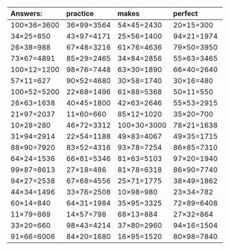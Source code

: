 | Answers: | practice | makes | perfect | ! |
| :--- | :--- | :--- | :--- | :--- |
| 100×36=3600 | 36×99=3564 | 54×45=2430 | 20×15=300 | 65×83=5395 | 
| 34×25=850 | 43×97=4171 | 25×56=1400 | 94×21=1974 | 89×68=6052 | 
| 26×38=988 | 67×48=3216 | 61×76=4636 | 79×50=3950 | 18×77=1386 | 
| 73×67=4891 | 85×29=2465 | 34×84=2856 | 55×63=3465 | 16×76=1216 | 
| 100×12=1200 | 98×76=7448 | 63×30=1890 | 66×40=2640 | 72×41=2952 | 
| 57×11=627 | 90×52=4680 | 30×58=1740 | 30×16=480 | 54×43=2322 | 
| 100×52=5200 | 22×68=1496 | 61×88=5368 | 50×11=550 | 55×84=4620 | 
| 26×63=1638 | 40×45=1800 | 42×63=2646 | 55×53=2915 | 99×76=7524 | 
| 21×97=2037 | 11×60=660 | 85×12=1020 | 35×20=700 | 50×26=1300 | 
| 10×28=280 | 46×72=3312 | 100×30=3000 | 78×21=1638 | 19×88=1672 | 
| 31×94=2914 | 22×54=1188 | 49×83=4067 | 49×35=1715 | 34×15=510 | 
| 88×90=7920 | 83×52=4316 | 93×78=7254 | 86×85=7310 | 77×26=2002 | 
| 64×24=1536 | 66×81=5346 | 81×63=5103 | 97×20=1940 | 62×80=4960 | 
| 99×87=8613 | 27×18=486 | 81×78=6318 | 86×90=7740 | 25×98=2450 | 
| 94×27=2538 | 67×68=4556 | 25×71=1775 | 38×49=1862 | 10×46=460 | 
| 44×34=1496 | 33×76=2508 | 10×98=980 | 23×34=782 | 75×21=1575 | 
| 60×14=840 | 64×31=1984 | 35×95=3325 | 72×89=6408 | 54×28=1512 | 
| 11×79=869 | 14×57=798 | 68×13=884 | 27×32=864 | 77×81=6237 | 
| 33×20=660 | 98×43=4214 | 37×80=2960 | 94×16=1504 | 26×70=1820 | 
| 91×66=6006 | 84×20=1680 | 16×95=1520 | 80×98=7840 | 57×76=4332 | 
